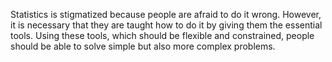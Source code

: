 Statistics is stigmatized because people are afraid to do it wrong. However, it is necessary that they are taught how to do it by giving them the essential tools. Using these tools, which should be flexible and constrained, people should be able to solve simple but also more complex problems. 